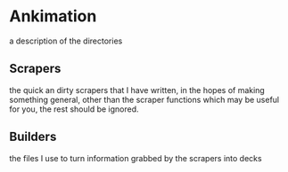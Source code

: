 # Ankimation

a description of the directories

## Scrapers
the quick an dirty scrapers that I have written, in the hopes of making something general, other than the scraper functions which may be useful for you, the rest should be ignored. 

## Builders
the files I use to turn information grabbed by the scrapers into decks


